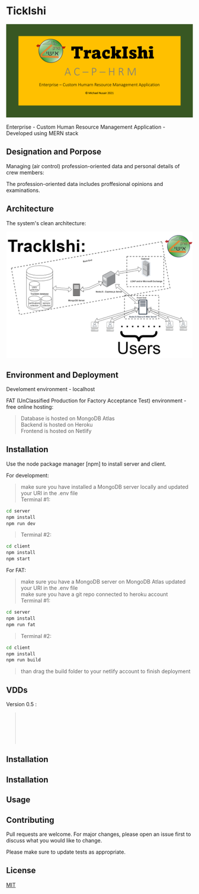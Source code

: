 # TickIshi

![alt text](https://github.com/MNPCMW6444/TrackIshi/blob/main_react/more/documentation/info/repository-card.png?raw=true)

Enterprise - Custom Human Resource Management Application - Developed using MERN stack

## Designation and Porpose

Managing (air control) profession-oriented data and personal details of crew members:

The profession-oriented data includes proffesional opinions and examinations.

## Architecture
The system's clean architecture:


![alt text](https://github.com/MNPCMW6444/TrackIshi/blob/main_react/more/documentation/architecture/system%20architecture.png?raw=true)

## Environment and Deployment

Develoment environment - localhost

FAT (UnClassified Production for Factory Acceptance Test) environment - free online hosting:
> Database is hosted on MongoDB Atlas<br />
> Backend is hosted on Heroku<br />
> Frontend is hosted on Netlify<br />

## Installation

Use the node package manager [npm] to install server and client.

For development:
> make sure you have installed a MongoDB server locally and updated your URI in the .env file<br />
> Terminal #1:<br />
 ```bash
 cd server
 npm install
 npm run dev
 ```
> Terminal #2: <br />
 ```bash
 cd client
 npm install
 npm start
 ```

For FAT:
> make sure you have  a MongoDB server on MongoDB Atlas updated your URI in the .env file <br />
> make sure you have a git repo connected to heroku account <br />
> Terminal #1: <br />
 ```bash
 cd server
 npm install
 npm run fat
 ```
> Terminal #2: <br />
 ```bash
 cd client
 npm install
 npm run build
 ```
> than drag the build folder to your netlify account to finish deployment<br />

## VDDs

Version 0.5 :
><br />
> <br />
> <br />
> <br />
> <br />




## Installation




## Installation



## Usage




## Contributing
Pull requests are welcome. For major changes, please open an issue first to discuss what you would like to change.

Please make sure to update tests as appropriate.

## License
[MIT](https://choosealicense.com/licenses/mit/)